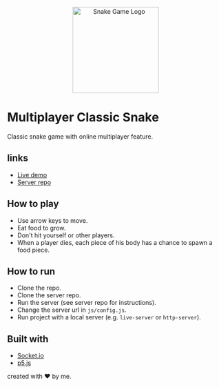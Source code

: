 <!-- Classic snake game with online multiplayer feature -->
<!-- Centered logo image -->
<p align="center">
  <img src="https://raw.githubusercontent.com/Vavarine/snake-front/master/assets/logo.png" alt="Snake Game Logo" width="200" />
</p>

# Multiplayer Classic Snake

Classic snake game with online multiplayer feature.

## links

- [Live demo](https://snake.evailson.dev/)
- [Server repo](https://github.com/Vavarine/snake-server)

## How to play

- Use arrow keys to move.
- Eat food to grow.
- Don't hit yourself or other players.
- When a player dies, each piece of his body has a chance to spawn a food piece.

## How to run

- Clone the repo.
- Clone the server repo.
- Run the server (see server repo for instructions).
- Change the server url in `js/config.js`.
- Run project with a local server (e.g. `live-server` or `http-server`).

## Built with

- [Socket.io](https://socket.io/)
- [p5.js](https://p5js.org/)

created with ❤️ by me.
